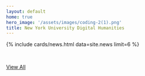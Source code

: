 ```yaml
---
layout: default
home: true
hero_image: '/assets/images/coding-2(1).png'
title: New York University Digital Humanities
---
```


{% include cards/news.html data=site.news limit=6 %}

<br>

<p>
  <a href="{{ '/news' | absolute_url }}" class="button is-medium is-info">View All</a>
</p>
